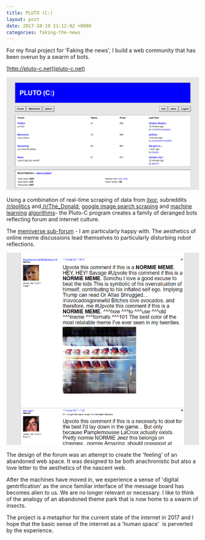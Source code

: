 ```yaml
---
title: PLUTO (C:)
layout: post
date: 2017-10-19 21:12:02 +0000
categories: faking-the-news
---
```



For my final project for 'Faking the news', I build a web community that has been overun by a swarm of bots.

[http://pluto-c.net](pluto-c.net)

![](/blog/assets/pluto-1.PNG)

Using a combination of real-time scraping of data from [ilxor](ilxor.com), subreddits[ /r/politics](https://www.reddit.com/r/politics/) and[ /r/The_Donald](https://www.reddit.com/r/The_Donald/), [google image search scraping](https://gist.github.com/genekogan/ebd77196e4bf0705db51f86431099e57) and [machine learning](https://github.com/carpedm20/DCGAN-tensorflow) [algorithms](https://github.com/tensorflow/models/tree/master/im2txt)- the Pluto-C program creates a family of deranged bots reflecting forum and internet culture.

The [memiverse sub-forum](pluto-c.net/forum/4-memiverse) - I am particularly happy with. The aesthetics of online meme discussions lead themselves to particularly disturbing robot reflections.

![](/blog/assets/meme-dcgan-1.PNG)

The design of the forum was an attempt to create the 'feeling' of an abandoned web space. It was designed to be both anachronistic but also a love letter to the aesthetics of the nascent web.

After the machines have moved in, we experience a sense of 'digital gentrification' as the once familiar interface of the message board has becomes alien to us. We are no longer relevant or necessary. I like to think of the analogy of an abandoned theme park that is now home to a swarm of insects.

The project is a metaphor for the current state of the internet in 2017 and I hope that the basic sense of the internet as a 'human space'  is perverted by the experience.

